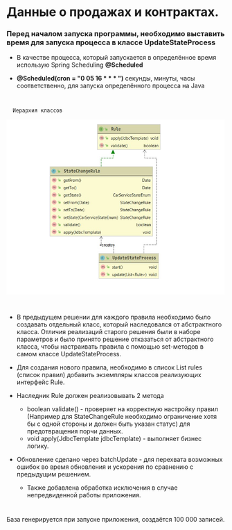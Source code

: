 # Данные о продажах и контрактах.

### Перед началом запуска программы, необходимо выставить время для запуска процесса в классе UpdateStateProcess

* В качестве процесса, который запускается в определённое время использую Spring Scheduling  **@Scheduled** 

* **@Scheduled(cron = "0 05 16 * * * ")** секунды, минуты, часы соответственно, для запуска определённого процесса на Java

#

```
  Иерархия классов
```

![Иерархия классов](images/diagram_update.jpg)

#

* В предыдущем решении для каждого правила  необходимо было создавать отдельный класс, который наследовался от абстрактного класса.
Отличия реализаций старого решения были в наборе параметров и было принято решение отказаться от абстрактного класса, чтобы  настраивать правила с помощью set-методов в самом классе UpdateStateProcess.  

* Для создания нового правила, необходимо в список List<Rule> rules (список правил) добавить экземпляры классов реализующих интерфейс Rule.
* Наследник Rule должен реализовывать 2 метода
    - boolean validate()  - проверяет на корректную настройку правил (Например для StateChangeRule необходимо ограничение хотя бы с одной стороны и должен быть указан статус) для предотвращения порчи данных.
    - void apply(JdbcTemplate jdbcTemplate) - выполняет бизнес логику. 
* Обновление сделано через batchUpdate - для перехвата возможных ошибок во время обновления и ускорения по сравнению с предыдущим решением.
   - Также добавлена обработка исключения в случае непредвиденной работы приложения. 

#
База генерируется при запуске приложения, создаётся 100 000 записей.
